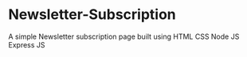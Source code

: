 # Newsletter-Subscription
A simple Newsletter subscription page built using HTML CSS Node JS Express JS
